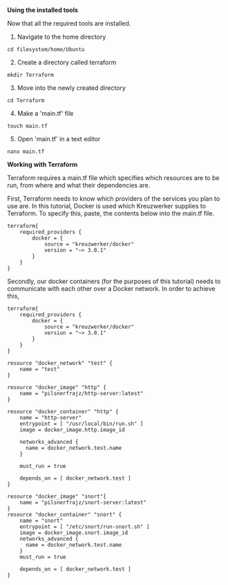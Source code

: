 **Using the installed tools**

Now that all the required tools are installed.

1. Navigate to the home directory
```
cd filesystem/home/Ubuntu
```
2. Create a directory called terraform

```
mkdir Terraform
```
3. Move into the newly created directory
```
cd Terraform
```
4. Make a 'main.tf' file
```
touch main.tf
```
5. Open 'main.tf' in a text editor
```
nano main.tf
```
**Working with Terraform**

Terraform requires a main.tf file which specifies which resources are to be run, from where and what their dependencies are. 

First, Terraform needs to know which providers of the services you plan to use are. In this tutorial, Docker is used which Kreuzwerker supplies to Terraform. To specify this, paste, the contents below into the main.tf file.


```
terraform{
	required_providers {
		docker = {
			source = "kreuzwerker/docker"
			version = "~> 3.0.1"	
		}
	}
}
```

Secondly, our docker containers (for the purposes of this tutorial) needs to communicate with each other over a Docker network. 
In order to achieve this, 

```
terraform{
	required_providers {
		docker = {
			source = "kreuzwerker/docker"
			version = "~> 3.0.1"	
		}
	}
}

resource "docker_network" "test" {
	name = "test"
}

resource "docker_image" "http" {
	name = "pilsnerfrajz/http-server:latest"
}

resource "docker_container" "http" {
	name = "http-server"
	entrypoint = [ "/usr/local/bin/run.sh" ]
	image = docker_image.http.image_id

	networks_advanced {
	  name = docker_network.test.name
	}

	must_run = true

	depends_on = [ docker_network.test ]
}

resource "docker_image" "snort"{
	name = "pilsnerfrajz/snort-server:latest"
}
resource "docker_container" "snort" {
	name = "snort"
	entrypoint = [ "/etc/snort/run-snort.sh" ]
	image = docker_image.snort.image_id
	networks_advanced {
	  name = docker_network.test.name
	}
	must_run = true
	
	depends_on = [ docker_network.test ]
}



```